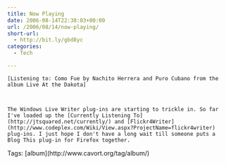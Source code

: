 ```yaml
---
title: Now Playing
date: 2006-08-14T22:38:03+00:00
url: /2006/08/14/now-playing/
short-url:
  - http://bit.ly/gbd8yc
categories:
  - Tech

---
```

<div class='microid-mailto+http:sha1:e6d98a80f1efc72f32fce6c56778cba82d618c09'>
  
    [Listening to: Como Fue by Nachito Herrera and Puro Cubano from the album Live At the Dakota]
  
  
  
    The Windows Live Writer plug-ins are starting to trickle in. So far I've loaded up the [Currently Listening To](http://jtsquared.net/currently/) and [Flickr4Writer](http://www.codeplex.com/Wiki/View.aspx?ProjectName=flickr4writer) plug-ins. I just hope I don't have a long wait till someone puts a Blog This plug-in for Firefox together.
  
</div>

<div class="st-post-tags">
  Tags: [album](http://www.cavort.org/tag/album/)<br />
</div>